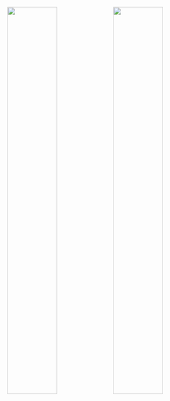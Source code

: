  <img src="https://github.com/user-attachments/assets/417abb5d-bdc1-4f98-b523-b5cf23fb5afe" width=48%/> <img src="https://github.com/user-attachments/assets/ce99dc7c-7f2a-4a35-be34-7d62a80d9069" width=48%/>


